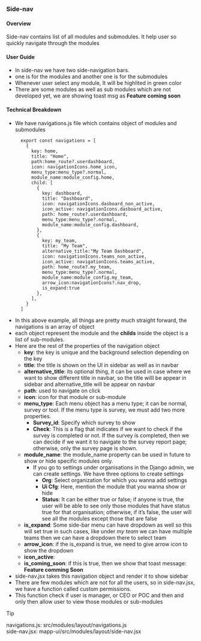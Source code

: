 ### Side-nav
#### Overview
Side-nav contains list of all modules and submodules. It help user so quickly navigate through the modules
#### User Guide
- In side-nav we have two side-navigation bars.
- one is for the modules and another one is for the submodules
- Whenever user select any module, It will be highlited in green color
- There are some modules as well as sub modules which are not developed yet, we are showing toast msg as **Feature coming soon**
#### Technical Breakdown
- We have navigations.js file which contains object of modules and submodules
  ```
    export const navigations = [
      {
        key: home,
        title: "Home",
        path:home_route?.userdashboard,
        icon: navigationIcons.home_icon,
        menu_type:menu_type?.normal,
        module_name:module_config.home,
        child: [
          {
            key: dashboard,
            title: "Dashboard",
            icon: navigationIcons.dasboard_non_active,
            icon_active: navigationIcons.dasboard_active,
            path: home_route?.userdashboard,
            menu_type:menu_type?.normal,
            module_name:module_config.dashboard,
          },
          {
            key: my_team,
            title: "My Team",
            alternative_title:"My Team Dashboard",
            icon: navigationIcons.teams_non_active,
            icon_active: navigationIcons.teams_active,
            path: home_route?.my_team,
            menu_type:menu_type?.normal,
            module_name:module_config.my_team,
            arrow_icon:navigationIcons?.nav_drop,
            is_expand:true
          },
        ],
      }
    ]
  ```
- In this above example, all things are pretty much straight forward, the navigations is an array of object
- each object represent the module and the **childs** inside the object is a list of sub-modules.
- Here are the rest of the properties of the navigation object
  - **key**: the key is unique and the background selection depending on the key
  - **title**: the title is shown on the UI in sidebar as well as in navbar
  - **alternative_title**: its optional thing, it can be used in case where we want to show different title in navbar, so the title willl be appear in sidebar and alternative_title will be appear on navbar
  - **path**: used to navigate on click
  - **icon**: icon for that module or sub-module
  - **menu_type**: Each menu object has a menu type; it can be normal, survey or tool. If the menu type is survey, we must add two more properties. 
    + **Survey_id**: Specify which survey to show 
    + **Check**: This is a flag that indicates if we want to check if the survey is completed or not. If the survey is completed, then we can decide if we want it to navigate to the survey report page; otherwise, only the survey page is shown.
  - **module_name**: the module_name property can be used in future to show or hide specific modules only. 
    - If you go to settings under organisations in the Django admin, we can create settings. We have three options to create settings
      - **Org**: Select organization for which you wanna add settings
      - **Ui Cfg**: Here, mention the module that you wanna show or hide
      - **Status**: It can be either true or false; if anyone is true, the user will be able to see only those modules that have status true for that organisation; otherwise, if it’s false, the user will see all the modules except those that are false 
  - **is_expand**: Some side-bar menu can have dropdown as well so this will set true in such cases, like under _my team_ we can have multiple teams then we can have a dropdown there to select team
  - **arrow_icon**: if the is_expand is true, we need to give arrow icon to show the dropdown
  - **icon_active**: 
  - **is_coming_soon**: if this is true, then we show that toast message: **Feature comming Soon**
- side-nav.jsx takes this navigation object and render it to show sidebar
- There are few modules which are not for all the users, so in side-nav.jsx, we have a function called custom permissions.
- This function check if user is manager, or CEO or POC and then and only then allow user to view those modules or sub-modules
> [!TIP]
> navigations.js: src/modules/layout/navigations.js\
> side-nav.jsx: mapp-ui/src/modules/layout/side-nav.jsx
